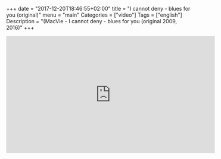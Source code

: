 +++
date = "2017-12-20T18:46:55+02:00"
title = "I cannot deny - blues for you (original)"
menu = "main"
Categories = ["video"]
Tags = ["english"]
Description = "(MacVie - I cannot deny - blues for you (original 2009, 2016)"
+++


<iframe width="560" height="315" src="https://www.youtube.com/embed/Jeo1ene41Bk" frameborder="0" gesture="media" allow="encrypted-media" allowfullscreen></iframe>
